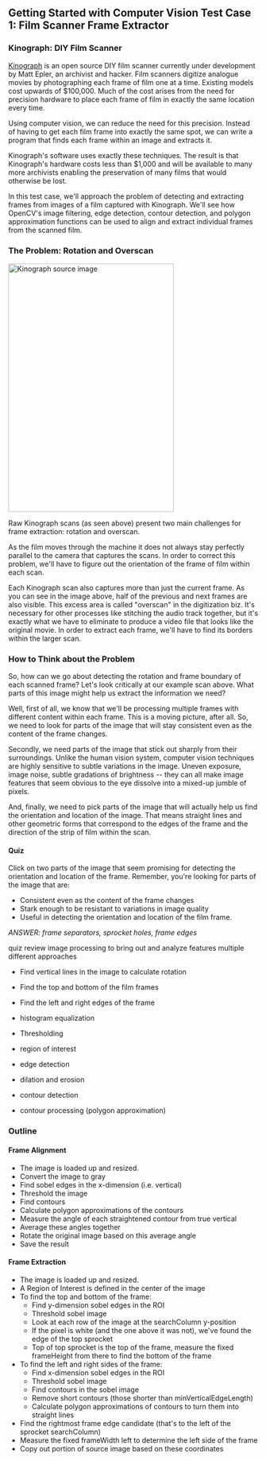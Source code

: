 ## Getting Started with Computer Vision Test Case 1: Film Scanner Frame Extractor

### Kinograph: DIY Film Scanner
[Kinograph](http://mepler.com/Kinograph) is an open source DIY film scanner currently under development by Matt Epler, an archivist and hacker. Film scanners digitize analogue movies by photographing each frame of film one at a time. Existing models cost upwards of $100,000. Much of the cost arises from the need for precision hardware to place each frame of film in exactly the same location every time.

Using computer vision, we can reduce the need for this precision. Instead of having to get each film frame into exactly the same spot, we can write a program that finds each frame within an image and extracts it.

Kinograph's software uses exactly these techniques. The result is that Kinograph's hardware costs less than $1,000 and will be available to many more archivists enabling the preservation of many films that would otherwise be lost.

In this test case, we'll approach the problem of detecting and extracting frames from images of a film captured with Kinograph. We'll see how OpenCV's image filtering, edge detection, contour detection, and polygon approximation functions can be used to align and extract individual frames from the scanned film.

### The Problem: Rotation and Overscan

<a href="http://www.flickr.com/photos/unavoidablegrain/9142159361/" title="Kinograph source image by atduskgreg, on Flickr"><img src="http://farm3.staticflickr.com/2887/9142159361_78755f06e4.jpg" width="333" height="500" alt="Kinograph source image"></a>

Raw Kinograph scans (as seen above) present two main challenges for frame extraction: rotation and overscan.

As the film moves through the machine it does not always stay perfectly parallel to the camera that captures the scans. In order to correct this problem, we'll have to figure out the orientation of the frame of film within each scan.

Each Kinograph scan also captures more than just the current frame. As you can see in the image above, half of the previous and next frames are also visible. This excess area is called "overscan" in the digitization biz. It's necessary for other processes like stitching the audio track together, but it's exactly what we have to eliminate to produce a video file that looks like the original movie. In order to extract each frame, we'll have to find its borders within the larger scan.

### How to Think about the Problem

So, how can we go about detecting the rotation and frame boundary of each scanned frame? Let's look critically at our example scan above. What parts of this image might help us extract the information we need?

Well, first of all, we know that we'll be processing multiple frames with different content within each frame. This is a moving picture, after all. So, we need to look for parts of the image that will stay consistent even as the content of the frame changes.

Secondly, we need parts of the image that stick out sharply from their surroundings. Unlike the human vision system, computer vision techniques are highly sensitive to subtle variations in the image. Uneven exposure, image noise, subtle gradations of brightness -- they can all make image features that seem obvious to the eye dissolve into a mixed-up jumble of pixels.

And, finally, we need to pick parts of the image that will actually help us find the orientation and location of the image. That means straight lines and other geometric forms that correspond to the edges of the frame and the direction of the strip of film within the scan.

#### Quiz

Click on two parts of the image that seem promising for detecting the orientation and location of the frame. Remember, you're looking for parts of the image that are:

* Consistent even as the content of the frame changes
* Stark enough to be resistant to variations in image quality
* Useful in detecting the orientation and location of the film frame.

_ANSWER: frame separators, sprocket holes, frame edges_

quiz review
image processing to bring out and analyze features
multiple different approaches

* Find vertical lines in the image to calculate rotation
* Find the top and bottom of the film frames
* Find the left and right edges of the frame

* histogram equalization
* Thresholding
* region of interest
* edge detection
* dilation and erosion
* contour detection
* contour processing (polygon approximation)



### Outline

#### Frame Alignment

* The image is loaded up and resized.
* Convert the image to gray
* Find sobel edges in the x-dimension (i.e. vertical)
* Threshold the image
* Find contours
* Calculate polygon approximations of the contours
* Measure the angle of each straightened contour from true vertical
* Average these angles together
* Rotate the original image based on this average angle
* Save the result

#### Frame Extraction

* The image is loaded up and resized.
* A Region of Interest is defined in the center of the image
* To find the top and bottom of the frame:
    * Find y-dimension sobel edges in the ROI
    * Threshold sobel image
    * Look at each row of the image at the searchColumn y-position
    * If the pixel is white (and the one above it was not), we've found the edge of the top sprocket
    * Top of top sprocket is the top of the frame, measure the fixed frameHeight from there to find the bottom of the frame
* To find the left and right sides of the frame:
    * Find x-dimension sobel edges in the ROI
    * Threshold sobel image
    * Find contours in the sobel image
    * Remove short contours (those shorter than minVerticalEdgeLength)
    * Calculate polygon approximations of contours to turn them into straight lines
* Find the rightmost frame edge candidate (that's to the left of the sprocket searchColumn)
* Measure the fixed frameWidth left to determine the left side of the frame
* Copy out portion of source image based on these coordinates


